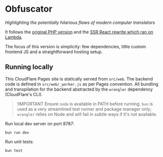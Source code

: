 # Obfuscator

_Highlighting the potentially hilarious flaws of modern computer translators_

It follows the [original PHP version](https://github.com/albertnis/obfuscator) and the [SSR React rewrite which ran on Lambda](https://github.com/albertnis/obfuscator-serverless).

The focus of this version is simplicity: few dependencies, little custom frontend JS and a straightforward hosting setup.

## Running locally

This CloudFlare Pages site is statically served from `src/web`. The backend code is defined in `src/web/_worker.js` as per Pages convention. All bundling and transpilation for the backend abstracted by the `wrangler` dependency (CloudFlare's CLI).

> !IMPORTANT
> Ensure `node` is available in PATH before running.
> `bun` is used as a very streamlined test runner and package manager only; `wrangler` relies on Node and will fail in subtle ways if it's not available.

Run local dev server on port 8787:

```shell
bun run dev
```

Run unit tests:

```shell
bun test
```
